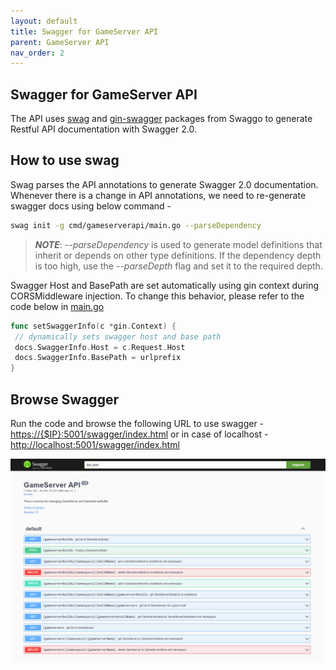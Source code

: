 ```yaml
---
layout: default
title: Swagger for GameServer API
parent: GameServer API
nav_order: 2
---
```


## Swagger for GameServer API

The API uses [swag](https://github.com/swaggo/swag) and [gin-swagger](https://github.com/swaggo/gin-swagger) packages from Swaggo to generate Restful API documentation with Swagger 2.0.

## How to use swag

Swag parses the API annotations to generate Swagger 2.0 documentation. Whenever there is a change in API annotations, we need to re-generate swagger docs using below command -

```bash
swag init -g cmd/gameserverapi/main.go --parseDependency
```

> **_NOTE_**: _--parseDependency_ is used to generate model definitions that inherit or depends on other type definitions. If the dependency depth is too high, use the _--parseDepth_ flag and set it to the required depth.

Swagger Host and BasePath are set automatically using gin context during CORSMiddleware injection. To change this behavior, please refer to the code below in [main.go](../../cmd/gameserverapi/main.go)

```go
func setSwaggerInfo(c *gin.Context) {
 // dynamically sets swagger host and base path
 docs.SwaggerInfo.Host = c.Request.Host
 docs.SwaggerInfo.BasePath = urlprefix
}
```

## Browse Swagger

Run the code and browse the following URL to use swagger -
<https://{$IP}:5001/swagger/index.html> or in case of localhost - <http://localhost:5001/swagger/index.html>

!["GameServer API Swagger"](../assets/images/gameserverapi_swagger.png "GameServer API Swagger")
